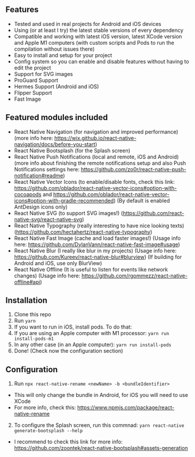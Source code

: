## Features
- Tested and used in real projects for Android and iOS devices
- Using (or at least I try) the latest stable versions of every dependency
- Compatible and working with latest iOS version, latest XCode version and Apple M1 computers (with custom scripts and Pods to run the compilation without issues there)
- Easy to install and setup for your project
- Config system so you can enable and disable features without having to edit the project
- Support for SVG images
- ProGuard Support
- Hermes Support (Android and iOS)
- Flipper Support
- Fast Image

## Featured modules included
- React Native Navigation (for navigation and improved performance) (more info here: https://wix.github.io/react-native-navigation/docs/before-you-start)
- React Native Bootsplash (for the Splash screen)
- React Native Push Notifications (local and remote, iOS and Android) (more info about finishing the remote notifications setup and also Push Notifications settings here: https://github.com/zo0r/react-native-push-notification#readme)
- React Native Vector Icons (to enable/disable fonts, check this link: https://github.com/oblador/react-native-vector-icons#option-with-cocoapods and https://github.com/oblador/react-native-vector-icons#option-with-gradle-recommended) (By default is enabled AntDesign icons only)
- React Native SVG (to support SVG images!) (https://github.com/react-native-svg/react-native-svg)
- React Native Typography (really interesting to have nice looking texts) (https://github.com/hectahertz/react-native-typography)
- React Native Fast Image (cache and load faster images!) (Usage info here: https://github.com/DylanVann/react-native-fast-image#usage)
- React Native Blur (I really like blur in my projects) (Usage info here: https://github.com/Kureev/react-native-blur#blurview) (If building for Android and iOS, use only BlurView)
- React Native Offline (It is useful to listen for events like network changes) (Usage info here: https://github.com/rgommezz/react-native-offline#api)

## Installation
1. Clone this repo
2. Run `yarn`
3. If you want to run in iOS, install pods. To do that:
  1. If you are using an Apple computer with M1 processor: `yarn run install-pods-m1`
  2. In any other case (in an Apple computer): `yarn run install-pods`
4. Done! (Check now the configuration section)

## Configuration
1. Run `npx react-native-rename <newName> -b <bundleIdentifier>`
  - This will only change the bundle in Android, for iOS you will need to use XCode
  - For more info, check this: https://www.npmjs.com/package/react-native-rename
2. To configure the Splash screen, run this commnad: `yarn react-native generate-bootsplash --help`
  - I recommend to check this link for more info: https://github.com/zoontek/react-native-bootsplash#assets-generation